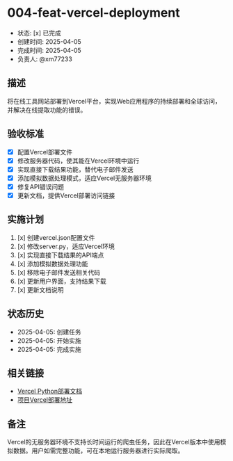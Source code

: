 # 004-feat-vercel-deployment

- 状态: [x] 已完成
- 创建时间: 2025-04-05
- 完成时间: 2025-04-05
- 负责人: @xm77233

## 描述

将在线工具网站部署到Vercel平台，实现Web应用程序的持续部署和全球访问，并解决在线提取功能的错误。

## 验收标准

- [x] 配置Vercel部署文件
- [x] 修改服务器代码，使其能在Vercel环境中运行
- [x] 实现直接下载结果功能，替代电子邮件发送
- [x] 添加模拟数据处理模式，适应Vercel无服务器环境
- [x] 修复API错误问题
- [x] 更新文档，提供Vercel部署访问链接

## 实施计划

1. [x] 创建vercel.json配置文件
2. [x] 修改server.py，适应Vercel环境
3. [x] 实现直接下载结果的API端点
4. [x] 添加模拟数据处理功能
5. [x] 移除电子邮件发送相关代码
6. [x] 更新用户界面，支持结果下载
7. [x] 更新文档说明

## 状态历史

- 2025-04-05: 创建任务
- 2025-04-05: 开始实施
- 2025-04-05: 完成实施

## 相关链接

- [Vercel Python部署文档](https://vercel.com/docs/frameworks/python)
- [项目Vercel部署地址](https://iframe-placeholder.vercel.app)

## 备注

Vercel的无服务器环境不支持长时间运行的爬虫任务，因此在Vercel版本中使用模拟数据。用户如需完整功能，可在本地运行服务器进行实际爬取。 